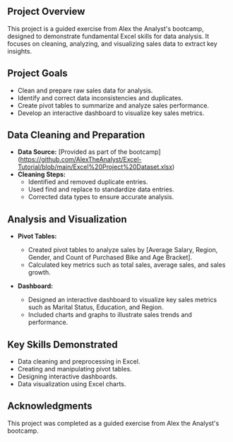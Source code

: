 
## Project Overview

This project is a guided exercise from Alex the Analyst's bootcamp, designed to demonstrate fundamental Excel skills for data analysis. It focuses on cleaning, analyzing, and visualizing sales data to extract key insights.

## Project Goals

* Clean and prepare raw sales data for analysis.
* Identify and correct data inconsistencies and duplicates.
* Create pivot tables to summarize and analyze sales performance.
* Develop an interactive dashboard to visualize key sales metrics.

## Data Cleaning and Preparation

* **Data Source:** [Provided as part of the bootcamp] (https://github.com/AlexTheAnalyst/Excel-Tutorial/blob/main/Excel%20Project%20Dataset.xlsx)
* **Cleaning Steps:**
    * Identified and removed duplicate entries.
    * Used find and replace to standardize data entries.
    * Corrected data types to ensure accurate analysis.
  

## Analysis and Visualization

* **Pivot Tables:**
    * Created pivot tables to analyze sales by [Average Salary, Region, Gender, and Count of Purchased Bike and Age Bracket].
    * Calculated key metrics such as total sales, average sales, and sales growth.
      
* **Dashboard:**
    * Designed an interactive dashboard to visualize key sales metrics such as Marital Status, Education, and Region.
    * Included charts and graphs to illustrate sales trends and performance.
    

## Key Skills Demonstrated

* Data cleaning and preprocessing in Excel.
* Creating and manipulating pivot tables.
* Designing interactive dashboards.
* Data visualization using Excel charts.


## Acknowledgments

This project was completed as a guided exercise from Alex the Analyst's bootcamp.
